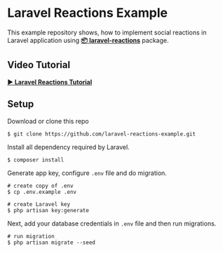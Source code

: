 # Laravel Reactions Example

This example repository shows, how to implement social reactions in Laravel
application using **[📦 laravel-reactions](https://github.com/qirolab/laravel-reactions)** package.

## Video Tutorial

 **[ ▶️ Laravel Reactions Tutorial](https://www.youtube.com/watch?v=VMaXBYYDfg8)**

## Setup

Download or clone this repo
```shell
$ git clone https://github.com/laravel-reactions-example.git
```

Install all dependency required by Laravel.
```shell
$ composer install
```

Generate app key, configure `.env` file and do migration.
```shell
# create copy of .env
$ cp .env.example .env

# create Laravel key
$ php artisan key:generate
```

Next, add your database credentials in `.env` file and then run migrations.
```shell
# run migration
$ php artisan migrate --seed
```
